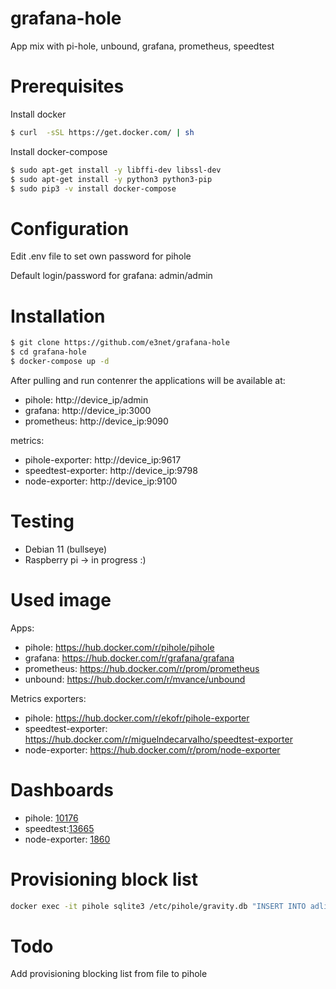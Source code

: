 # grafana-hole
App mix with pi-hole, unbound, grafana, prometheus, speedtest


# Prerequisites

Install docker
```sh
$ curl  -sSL https://get.docker.com/ | sh
```
Install docker-compose
```sh
$ sudo apt-get install -y libffi-dev libssl-dev
$ sudo apt-get install -y python3 python3-pip
$ sudo pip3 -v install docker-compose
```
# Configuration
Edit .env file to set own password for pihole

Default login/password for grafana: admin/admin

# Installation
```sh
$ git clone https://github.com/e3net/grafana-hole
$ cd grafana-hole
$ docker-compose up -d
```

After pulling and run contenrer the applications will be available at:
- pihole: http://device_ip/admin
- grafana: http://device_ip:3000
- prometheus: http://device_ip:9090

metrics:
- pihole-exporter: http://device_ip:9617
- speedtest-exporter: http://device_ip:9798
- node-exporter: http://device_ip:9100

# Testing
- Debian 11 (bullseye)
- Raspberry pi -> in progress :)

# Used image
Apps:
- pihole: https://hub.docker.com/r/pihole/pihole
- grafana: https://hub.docker.com/r/grafana/grafana
- prometheus: https://hub.docker.com/r/prom/prometheus
- unbound: https://hub.docker.com/r/mvance/unbound

Metrics exporters:
- pihole: https://hub.docker.com/r/ekofr/pihole-exporter
- speedtest-exporter: https://hub.docker.com/r/miguelndecarvalho/speedtest-exporter
- node-exporter: https://hub.docker.com/r/prom/node-exporter

# Dashboards
- pihole: [10176](https://grafana.com/grafana/dashboards/10176-pi-hole-exporter/)
- speedtest:[13665](https://grafana.com/grafana/dashboards/13665-speedtest-exporter-dashboard/)
- node-exporter: [1860](https://grafana.com/grafana/dashboards/1860-node-exporter-full/)

# Provisioning block list
```sh
docker exec -it pihole sqlite3 /etc/pihole/gravity.db "INSERT INTO adlist (address, enabled, comment) VALUES ('https://hole.cert.pl/domains/domains.txt', 1, 'cert');"
```
# Todo
Add provisioning blocking list from file to pihole